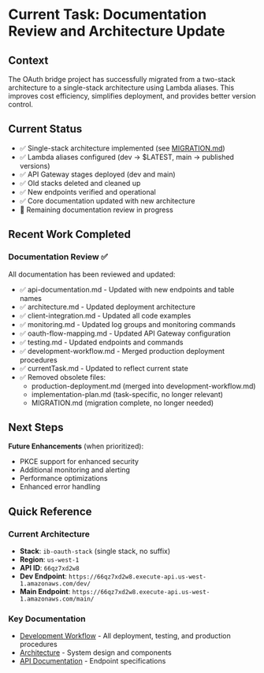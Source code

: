 # Current Task: Documentation Review and Architecture Update

## Context
The OAuth bridge project has successfully migrated from a two-stack architecture to a single-stack architecture using Lambda aliases. This improves cost efficiency, simplifies deployment, and provides better version control.

## Current Status
- ✅ Single-stack architecture implemented (see [MIGRATION.md](./MIGRATION.md))
- ✅ Lambda aliases configured (dev → $LATEST, main → published versions)
- ✅ API Gateway stages deployed (dev and main)
- ✅ Old stacks deleted and cleaned up
- ✅ New endpoints verified and operational
- ✅ Core documentation updated with new architecture
- 🔄 Remaining documentation review in progress

## Recent Work Completed

### Documentation Review ✅
All documentation has been reviewed and updated:
- ✅ api-documentation.md - Updated with new endpoints and table names
- ✅ architecture.md - Updated deployment architecture
- ✅ client-integration.md - Updated all code examples
- ✅ monitoring.md - Updated log groups and monitoring commands
- ✅ oauth-flow-mapping.md - Updated API Gateway configuration
- ✅ testing.md - Updated endpoints and commands
- ✅ development-workflow.md - Merged production deployment procedures
- ✅ currentTask.md - Updated to reflect current state
- ✅ Removed obsolete files:
  - production-deployment.md (merged into development-workflow.md)
  - implementation-plan.md (task-specific, no longer relevant)
  - MIGRATION.md (migration complete, no longer needed)

## Next Steps

**Future Enhancements** (when prioritized):
- PKCE support for enhanced security
- Additional monitoring and alerting
- Performance optimizations
- Enhanced error handling

## Quick Reference

### Current Architecture
- **Stack**: `ib-oauth-stack` (single stack, no suffix)
- **Region**: `us-west-1`
- **API ID**: `66qz7xd2w8`
- **Dev Endpoint**: `https://66qz7xd2w8.execute-api.us-west-1.amazonaws.com/dev/`
- **Main Endpoint**: `https://66qz7xd2w8.execute-api.us-west-1.amazonaws.com/main/`

### Key Documentation
- [Development Workflow](./development-workflow.md) - All deployment, testing, and production procedures
- [Architecture](./architecture.md) - System design and components
- [API Documentation](./api-documentation.md) - Endpoint specifications